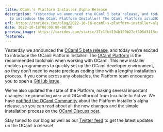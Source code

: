 ```yaml
---
title: OCaml's Platform Installer Alpha Release
description: "Yesterday we announced the OCaml 5 beta release, and today we're excited
  to introduce the OCaml Platform Installer! The OCaml Platform is\u2026"
url: https://tarides.com/blog/2022-10-18-ocaml-s-platform-installer-alpha-release
date: 2022-10-18T00:00:00-00:00
preview_image: https://tarides.com/static/37c1fbd194b159b27cf395d3116c4192/0132d/platform_installer.jpg
featured:
---
```


<p>Yesterday we announced the <a href="https://tarides.com/blog/2022-10-17-ocaml-5-beta-release">OCaml 5 beta release</a>, and today we're excited to introduce the OCaml Platform Installer! The <a href="https://ocaml.org/docs/platform">OCaml Platform</a> is the recommended toolchain when working with OCaml. This new installer enables programmers to quickly set up the OCaml developer environment, so they don't need to waste precious coding time with a lengthy installation process. If you come across any obstacles, the Platform team encourages you to open a <a href="https://github.com/tarides/ocaml-platform-installer/issues">GitHub Issue</a>.</p>
<p>We've also updated the state of the Platform, making several important changes like promoting <code>odoc</code> and OCamlformat from Incubate to Active. We have <a href="https://discuss.ocaml.org/t/ann-ocaml-platform-installer-alpha-release/10652">notified the OCaml Community</a> about the Platform Installer's alpha release, so you can read about all the new changes and the simple installation process on the <a href="https://discuss.ocaml.org/t/ann-ocaml-platform-installer-alpha-release/10652">OCaml Discuss post</a>.</p>
<p>Stay tuned to our blog as well as our <a href="https://twitter.com/tarides_">Twitter feed</a> to get the latest updates on the OCaml 5 release!</p>
